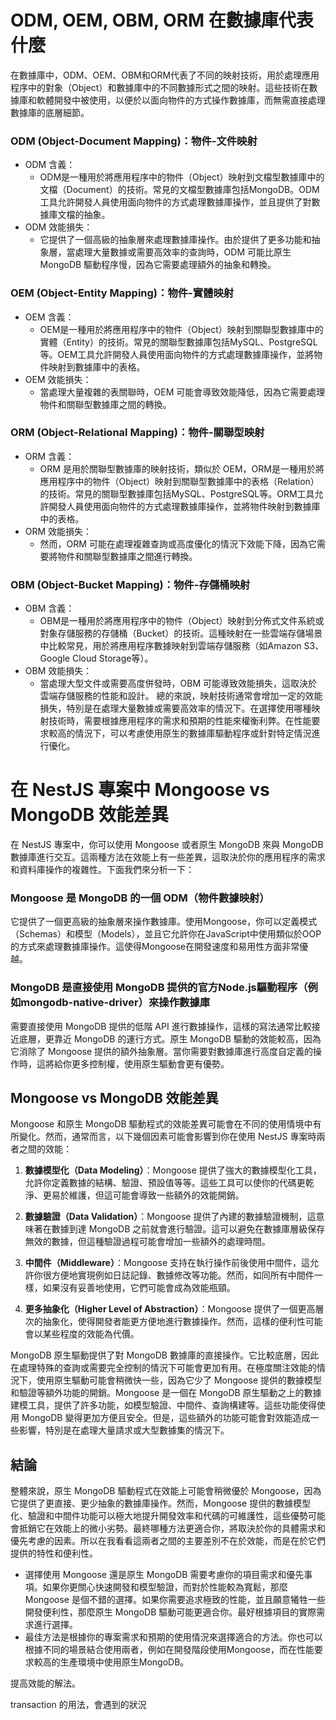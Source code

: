 # ODM, OEM, OBM, ORM  在數據庫代表什麼
在數據庫中，ODM、OEM、OBM和ORM代表了不同的映射技術，用於處理應用程序中的對象（Object）和數據庫中的不同數據形式之間的映射。這些技術在數據庫和軟體開發中被使用，以便於以面向物件的方式操作數據庫，而無需直接處理數據庫的底層細節。

### ODM (Object-Document Mapping)：物件-文件映射
- ODM 含義：
    - ODM是一種用於將應用程序中的物件（Object）映射到文檔型數據庫中的文檔（Document）的技術。常見的文檔型數據庫包括MongoDB。ODM工具允許開發人員使用面向物件的方式處理數據庫操作，並且提供了對數據庫文檔的抽象。
- ODM 效能損失：
    - 它提供了一個高級的抽象層來處理數據庫操作。由於提供了更多功能和抽象層，當處理大量數據或需要高效率的查詢時，ODM 可能比原生 MongoDB 驅動程序慢，因為它需要處理額外的抽象和轉換。 
### OEM (Object-Entity Mapping)：物件-實體映射
- OEM 含義：
    - OEM是一種用於將應用程序中的物件（Object）映射到關聯型數據庫中的實體（Entity）的技術。常見的關聯型數據庫包括MySQL、PostgreSQL等。OEM工具允許開發人員使用面向物件的方式處理數據庫操作，並將物件映射到數據庫中的表格。
- OEM 效能損失：
    - 當處理大量複雜的表關聯時，OEM 可能會導致效能降低，因為它需要處理物件和關聯型數據庫之間的轉換。
### ORM (Object-Relational Mapping)：物件-關聯型映射
- ORM 含義：
    - ORM 是用於關聯型數據庫的映射技術，類似於 OEM，ORM是一種用於將應用程序中的物件（Object）映射到關聯型數據庫中的表格（Relation）的技術。常見的關聯型數據庫包括MySQL、PostgreSQL等。ORM工具允許開發人員使用面向物件的方式處理數據庫操作，並將物件映射到數據庫中的表格。
- ORM 效能損失：
    - 然而，ORM 可能在處理複雜查詢或高度優化的情況下效能下降，因為它需要將物件和關聯型數據庫之間進行轉換。
### OBM (Object-Bucket Mapping)：物件-存儲桶映射
- OBM 含義：
    - OBM是一種用於將應用程序中的物件（Object）映射到分佈式文件系統或對象存儲服務的存儲桶（Bucket）的技術。這種映射在一些雲端存儲場景中比較常見，用於將應用程序數據映射到雲端存儲服務（如Amazon S3、Google Cloud Storage等）。
- OBM 效能損失：
    - 當處理大型文件或需要高度併發時，OBM 可能導致效能損失，這取決於雲端存儲服務的性能和設計。
總的來說，映射技術通常會增加一定的效能損失，特別是在處理大量數據或需要高效率的情況下。在選擇使用哪種映射技術時，需要根據應用程序的需求和預期的性能來權衡利弊。在性能要求較高的情況下，可以考慮使用原生的數據庫驅動程序或針對特定情況進行優化。

# 在 NestJS 專案中 Mongoose vs MongoDB 效能差異
在 NestJS 專案中，你可以使用 Mongoose 或者原生 MongoDB 來與 MongoDB 數據庫進行交互。這兩種方法在效能上有一些差異，這取決於你的應用程序的需求和資料庫操作的複雜性。下面我們來分析一下：

### Mongoose 是 MongoDB 的一個 ODM（物件數據映射）
它提供了一個更高級的抽象層來操作數據庫。使用Mongoose，你可以定義模式（Schemas）和模型（Models），並且它允許你在JavaScript中使用類似於OOP的方式來處理數據庫操作。這使得Mongoose在開發速度和易用性方面非常優越。

### MongoDB 是直接使用 MongoDB 提供的官方Node.js驅動程序（例如mongodb-native-driver）來操作數據庫
需要直接使用 MongoDB 提供的低階 API 進行數據操作，這樣的寫法通常比較接近底層，更靠近 MongoDB 的運行方式。原生 MongoDB 驅動的效能較高，因為它消除了 Mongoose 提供的額外抽象層。當你需要對數據庫進行高度自定義的操作時，這將給你更多控制權，使用原生驅動會更有優勢。

## Mongoose vs MongoDB 效能差異
Mongoose 和原生 MongoDB 驅動程式的效能差異可能會在不同的使用情境中有所變化。然而，通常而言，以下幾個因素可能會影響到你在使用 NestJS 專案時兩者之間的效能：
1. **數據模型化（Data Modeling）**：Mongoose 提供了強大的數據模型化工具，允許你定義數據的結構、驗證、預設值等等。這些工具可以使你的代碼更乾淨、更易於維護，但這可能會導致一些額外的效能開銷。

2. **數據驗證（Data Validation）**：Mongoose 提供了內建的數據驗證機制，這意味著在數據到達 MongoDB 之前就會進行驗證。這可以避免在數據庫層級保存無效的數據，但這種驗證過程可能會增加一些額外的處理時間。

3. **中間件（Middleware）**：Mongoose 支持在執行操作前後使用中間件，這允許你很方便地實現例如日誌記錄、數據修改等功能。然而，如同所有中間件一樣，如果沒有妥善地使用，它們可能會成為效能瓶頸。

4. **更多抽象化（Higher Level of Abstraction）**：Mongoose 提供了一個更高層次的抽象化，使得開發者能更方便地進行數據操作。然而，這樣的便利性可能會以某些程度的效能為代價。

MongoDB 原生驅動提供了對 MongoDB 數據庫的直接操作。它比較底層，因此在處理特殊的查詢或需要完全控制的情況下可能會更加有用。在極度關注效能的情況下，使用原生驅動可能會稍微快一些，因為它少了 Mongoose 提供的數據模型和驗證等額外功能的開銷。Mongoose 是一個在 MongoDB 原生驅動之上的數據建模工具，提供了許多功能，如模型驗證、中間件、查詢構建等。這些功能使得使用 MongoDB 變得更加方便且安全。但是，這些額外的功能可能會對效能造成一些影響，特別是在處理大量請求或大型數據集的情況下。

## 結論
整體來說，原生 MongoDB 驅動程式在效能上可能會稍微優於 Mongoose，因為它提供了更直接、更少抽象的數據庫操作。然而，Mongoose 提供的數據模型化、驗證和中間件功能可以極大地提升開發效率和代碼的可維護性，這些優勢可能會抵銷它在效能上的微小劣勢。最終哪種方法更適合你，將取決於你的具體需求和優先考慮的因素。所以在我看看這兩者之間的主要差別不在於效能，而是在於它們提供的特性和便利性。
- 選擇使用 Mongoose 還是原生 MongoDB 需要考慮你的項目需求和優先事項。如果你更關心快速開發和模型驗證，而對於性能較為寬鬆，那麼 Mongoose 是個不錯的選擇。如果你需要追求極致的性能，並且願意犧牲一些開發便利性，那麼原生 MongoDB 驅動可能更適合你。最好根據項目的實際需求進行選擇。
- 最佳方法是根據你的專案需求和預期的使用情況來選擇適合的方法。你也可以根據不同的場景結合使用兩者，例如在開發階段使用Mongoose，而在性能要求較高的生產環境中使用原生MongoDB。


提高效能的解法。

transaction 的用法，會遇到的狀況
